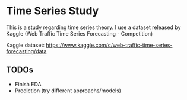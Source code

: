 # Time Series Study

This is a study regarding time series theory. I use a dataset released by Kaggle (Web Traffic Time Series Forecasting - Competition)

Kaggle dataset: https://www.kaggle.com/c/web-traffic-time-series-forecasting/data

## TODOs

- Finish EDA
- Prediction (try different approachs/models)